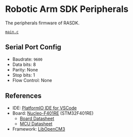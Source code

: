 # Robotic Arm SDK Peripherals
The peripherals firmware of RASDK.

[`main.c`](./src/main.c)

## Serial Port Config
- Baudrate: `9600`
- Data bits: 8
- Parity: None
- Stop bits: 1
- Flow Control: None

## References
- IDE: [PlatformIO IDE for VSCode](https://docs.platformio.org/en/latest/integration/ide/vscode.html)
- Board: [Nucleo-F401RE](https://www.st.com/en/evaluation-tools/nucleo-f401re.html) (STM32F401RE)
  - [Board Datasheet](https://www.st.com/resource/en/user_manual/um1724-stm32-nucleo64-boards-mb1136-stmicroelectronics.pdf)
  - [MCU Datasheet](https://www.st.com/resource/en/datasheet/stm32f401re.pdf)
- Framework: [LibOpenCM3](https://github.com/libopencm3)
